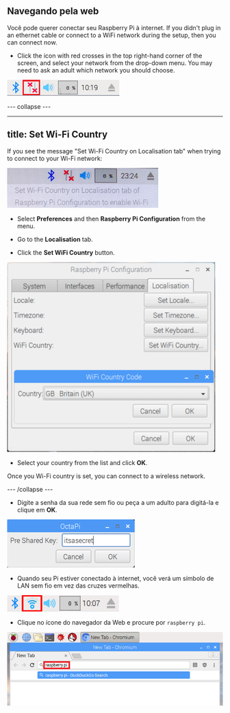 ## Navegando pela web

Você pode querer conectar seu Raspberry Pi à internet. If you didn't plug in an ethernet cable or connect to a WiFi network during the setup, then you can connect now.

+ Click the icon with red crosses in the top right-hand corner of the screen, and select your network from the drop-down menu. You may need to ask an adult which network you should choose.

![No wifi](images/no-wifi.png)

\--- collapse \---

* * *

## title: Set Wi-Fi Country

If you see the message "Set Wi-Fi Country on Localisation tab" when trying to connect to your Wi-Fi network:

![set wifi country](images/pi-set-wifi-country.png)

+ Select **Preferences** and then **Raspberry Pi Configuration** from the menu.

+ Go to the **Localisation** tab.

+ Click the **Set WiFi Country** button.

![select wifi country](images/pi-select-wifi-country.png)

+ Select your country from the list and click **OK**.

Once you Wi-Fi country is set, you can connect to a wireless network.

\--- /collapse \---

+ Digite a senha da sua rede sem fio ou peça a um adulto para digitá-la e clique em **OK**.

![Type in password](images/type-password.png)

+ Quando seu Pi estiver conectado à internet, você verá um símbolo de LAN sem fio em vez das cruzes vermelhas.

![screenshot](images/pi-wifi.png)

+ Clique no ícone do navegador da Web e procure por `raspberry pi`.

![screenshot](images/pi-browser.png)